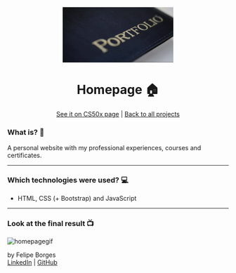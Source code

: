 <div align="center">	
	<img src="./.github/intro.png" alt="portfolio" width="50%"/>	
</div>

<div align="center">
	<h1>Homepage 🏠</h1>	
</div>

<div align="center">
	<a href="https://cs50.harvard.edu/x/2020/tracks/web/homepage/">See it on CS50x page</a> |
	<a href="https://github.com/felipejsborges/cs50_challenges#cs50x-challenges-">Back to all projects</a>
</div>

### What is? 🤔
A personal website with my professional experiences, courses and certificates.
<hr>

### Which technologies were used? 💻
- HTML, CSS (+ Bootstrap) and JavaScript
<hr>

### Look at the final result 📺<br>
![homepagegif](./.github/gif.gif)
<br>

by Felipe Borges<br>
[LinkedIn](https://www.linkedin.com/in/felipejsborges) | [GitHub](https://github.com/felipejsborges)
